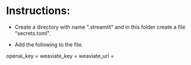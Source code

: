 # Instructions:

* Create a directory with name ".streamlit" and in this folder create a file "secrets.toml".

* Add the following to the file.

openai_key = <your-openai-key>
weaviate_key = <your-weavaite-key>
weaviate_url = <url-weaviate>
